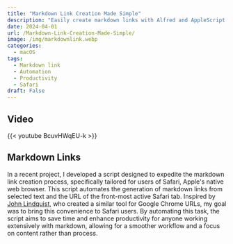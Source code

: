 ```yaml
---
title: "Markdown Link Creation Made Simple"
description: "Easily create markdown links with Alfred and AppleScript."
date: 2024-04-01
url: /Markdown-Link-Creation-Made-Simple/
image: /img/markdownlink.webp
categories:
  - macOS 
tags:
  - Markdown link
  - Automation
  - Productivity
  - Safari
draft: False
---
```

## Video
{{< youtube BcuvHWqEU-k >}}

## Markdown Links
In a recent project, I developed a script designed to expedite the markdown link creation process, specifically tailored for users of Safari, Apple's native web browser. This script automates the generation of markdown links from selected text and the URL of the front-most active Safari tab. Inspired by [John Lindquist](https://johnlindquist.com/generate-markdown-links-from-your-selected-text-and-chromes-current-url-using-alfred/), who created a similar tool for Google Chrome URLs, my goal was to bring this convenience to Safari users. By automating this task, the script aims to save time and enhance productivity for anyone working extensively with markdown, allowing for a smoother workflow and a focus on content rather than process.